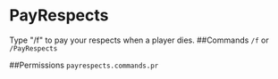 # PayRespects
Type "/f" to pay your respects when a player dies.
##Commands
`/f` or `/PayRespects`

##Permissions
`payrespects.commands.pr`
